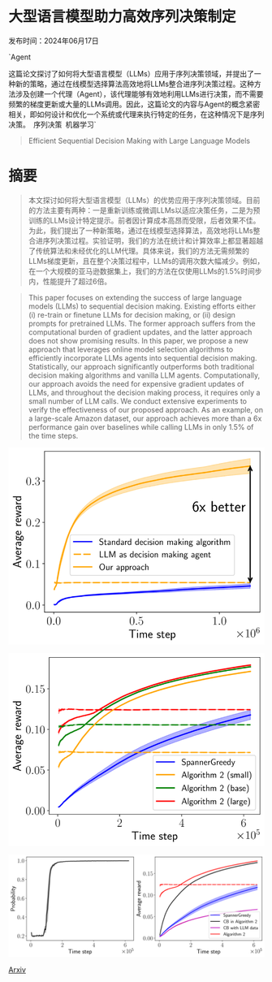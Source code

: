 # 大型语言模型助力高效序列决策制定

发布时间：2024年06月17日

`Agent

这篇论文探讨了如何将大型语言模型（LLMs）应用于序列决策领域，并提出了一种新的策略，通过在线模型选择算法高效地将LLMs整合进序列决策过程。这种方法涉及创建一个代理（Agent），该代理能够有效地利用LLMs进行决策，而不需要频繁的梯度更新或大量的LLMs调用。因此，这篇论文的内容与Agent的概念紧密相关，即如何设计和优化一个系统或代理来执行特定的任务，在这种情况下是序列决策。` `序列决策` `机器学习`

> Efficient Sequential Decision Making with Large Language Models

# 摘要

> 本文探讨如何将大型语言模型（LLMs）的优势应用于序列决策领域。目前的方法主要有两种：一是重新训练或微调LLMs以适应决策任务，二是为预训练的LLMs设计特定提示。前者因计算成本高昂而受限，后者效果不佳。为此，我们提出了一种新策略，通过在线模型选择算法，高效地将LLMs整合进序列决策过程。实验证明，我们的方法在统计和计算效率上都显著超越了传统算法和未经优化的LLM代理。具体来说，我们的方法无需频繁的LLMs梯度更新，且在整个决策过程中，LLMs的调用次数大幅减少。例如，在一个大规模的亚马逊数据集上，我们的方法在仅使用LLMs的1.5%时间步内，性能提升了超过6倍。

> This paper focuses on extending the success of large language models (LLMs) to sequential decision making. Existing efforts either (i) re-train or finetune LLMs for decision making, or (ii) design prompts for pretrained LLMs. The former approach suffers from the computational burden of gradient updates, and the latter approach does not show promising results. In this paper, we propose a new approach that leverages online model selection algorithms to efficiently incorporate LLMs agents into sequential decision making. Statistically, our approach significantly outperforms both traditional decision making algorithms and vanilla LLM agents. Computationally, our approach avoids the need for expensive gradient updates of LLMs, and throughout the decision making process, it requires only a small number of LLM calls. We conduct extensive experiments to verify the effectiveness of our proposed approach. As an example, on a large-scale Amazon dataset, our approach achieves more than a $6$x performance gain over baselines while calling LLMs in only $1.5$\% of the time steps.

![大型语言模型助力高效序列决策制定](../../../paper_images/2406.12125/x1.png)

![大型语言模型助力高效序列决策制定](../../../paper_images/2406.12125/x2.png)

![大型语言模型助力高效序列决策制定](../../../paper_images/2406.12125/x3.png)

[Arxiv](https://arxiv.org/abs/2406.12125)